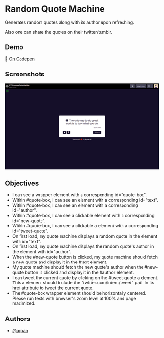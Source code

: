 
# Random Quote Machine

Generates random quotes along with its author upon refreshing.

Also one can share the quotes on their twitter/tumblr.

## Demo

🔗 [On Codepen](https://codepen.io/arpan-m/full/JjpOjRw)

## Screenshots

![App Screenshot](https://github.com/arp-an/fCC-FED/blob/main/RandomQuoteMachine/assets/RandomQuoteMachine-SS.png?raw=true)

## Objectives

* I can see a wrapper element with a corresponding id="quote-box".
* Within #quote-box, I can see an element with a corresponding id="text".
* Within #quote-box, I can see an element with a corresponding id="author".
* Within #quote-box, I can see a clickable element with a corresponding id="new-quote".
* Within #quote-box, I can see a clickable a element with a corresponding id="tweet-quote".
* On first load, my quote machine displays a random quote in the element with id="text".
* On first load, my quote machine displays the random quote's author in the element with id="author".
* When the #new-quote button is clicked, my quote machine should fetch a new quote and display it in the #text element.
* My quote machine should fetch the new quote's author when the #new-quote button is clicked and display it in the #author element.
* I can tweet the current quote by clicking on the #tweet-quote a element. This a element should include the "twitter.com/intent/tweet" path in its href attribute to tweet the current quote.
* The #quote-box wrapper element should be horizontally centered. Please run tests with browser's zoom level at 100% and page maximized.

## Authors

- [@arpan](https://www.github.com/arp-an)
